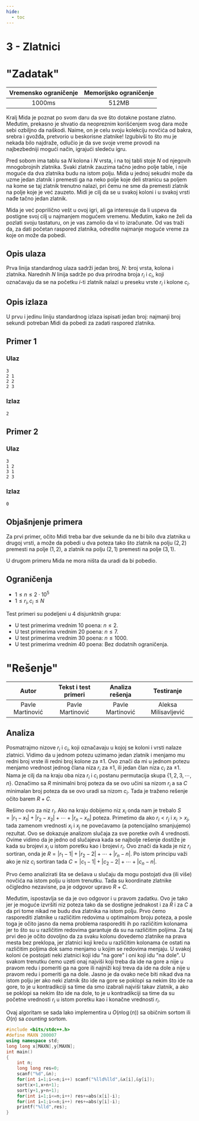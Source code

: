 ```yaml
---
hide:
  - toc
---
```


# 3 - Zlatnici

#  "Zadatak"

| Vremensko ograničenje | Memorijsko ograničenje |
|:-:|:-:|
| 1000ms | 512MB |


Kralj Mida je poznat po svom daru da sve što dotakne postane zlatno. Međutim, prekasno je shvatio da neopreznim korišćenjem svog dara može sebi ozbiljno da naškodi. Naime, on je celu svoju kolekciju novčića od bakra, srebra i gvožđa, pretvorio u beskorisne zlatnike! Izgubivši to što mu je nekada bilo najdraže, odlučio je da sve svoje vreme provodi na najbezbedniji mogući način, igrajući sledeću igru.

Pred sobom ima tablu sa $N$ kolona i $N$ vrsta, i na toj tabli stoje $N$ od njegovih mnogobrojnih zlatnika. Svaki zlatnik zauzima tačno jedno polje table, i nije moguće da dva zlatnika budu na istom polju. Mida u jednoj sekudni može da uzme jedan zlatnik i premesti ga na neko polje koje deli stranicu sa poljem na kome se taj zlatnik trenutno nalazi, pri čemu ne sme da premesti zlatnik na polje koje je već zauzeto. Midi je cilj da se u svakoj koloni i u svakoj vrsti nađe tačno jedan zlatnik.

Mida je već poprilično vešt u ovoj igri, ali ga interesuje da li uspeva da postigne svoj cilj u najmanjem mogućem vremenu. Međutim, kako ne želi da pozlati svoju tastaturu, on je vas zamolio da vi to izračunate. Od vas traži da, za dati početan raspored zlatnika, odredite najmanje moguće vreme za koje on može da pobedi.
## Opis ulaza
Prva linija standardnog ulaza sadrži jedan broj, $N$: broj vrsta, kolona i zlatnika.
Narednih $N$ linija sadrže po dva prirodna broja $r_i$ i $c_i$, koji označavaju da se na početku $i$-ti zlatnik nalazi u preseku vrste $r_i$ i kolone $c_i$.

## Opis izlaza
U prvu i jedinu liniju standardnog izlaza ispisati jedan broj: najmanji broj sekundi potreban Midi da pobedi za zadati raspored zlatnika.
## Primer 1

### Ulaz

```
3
2 1
2 2
2 3
```

### Izlaz

```
2
```

## Primer 2

### Ulaz

```
3
1 2
3 1
2 3
```

### Izlaz

```
0
```

## Objašnjenje primera
Za prvi primer, očito Midi treba bar dve sekunde da ne bi bilo dva zlatnika u drugoj vrsti, a može da pobedi u dva poteza tako što zlatnik na polju $(2,2)$ premesti na polje $(1,2)$, a zlatnik na polju $(2,1)$ premesti na polje $(3,1)$.

U drugom primeru Mida ne mora ništa da uradi da bi pobedio.


## Ograničenja
-   $1 \leq n \leq 2\cdot 10^5$
-   $1\leq r_i,c_i\leq N$

Test primeri su podeljeni u 4 disjunktnih grupa:

-   U test primerima vrednim $10$ poena: $n \leq 2$.
-   U test primerima vrednim $20$ poena: $n \leq 7$.
-   U test primerima vrednim $30$ poena: $n \leq 1000$.
-   U test primerima vrednim $40$ poena: Bez dodatnih ograničenja.

#  "Rešenje"

| Autor | Tekst i test primeri | Analiza rеšenja | Testiranje |
|:-:|:-:|:-:|:-:|
| Pavle Martinović | Pavle Martinović | Pavle Martinović | Aleksa Milisavljević |



## Analiza

Posmatrajmo nizove $r_i$ i $c_i$, koji označavaju u kojoj se koloni i vrsti nalaze zlatnici. Vidimo da u jednom potezu uzimamo jedan zlatnik i menjamo mu redni broj vrste ili redni broj kolone za $\pm1$.  Ovo znači da mi u jednom potezu menjamo vrednost jednog člana niza $r_i$ za $\pm 1$, ili jedan član niza $c_i$ za $\pm 1$. Nama je cilj da na kraju oba niza $r_i$ i $c_i$ postanu permutacija skupa $\{1,2,3,\cdots,n\}$. Označimo sa $R$ minimalni broj poteza da se ovo učini sa nizom $r_i$ a sa $C$ minimalan broj poteza da se ovo uradi sa nizom $c_i$. Tada je traženo rešenje očito barem $R+C$.


Rešimo ovo za niz $r_i$.  Ako na kraju dobijemo niz $x_i$ onda nam je trebalo $S=|r_1-x_1|+|r_2-x_2|+\cdots+|r_n-x_n|$ poteza. Primetimo da ako $r_i<r_j$ i $x_i>x_j$, tada zamenom vrednosti $x_i$ i $x_j$ ne povećavamo (a potencijalno smanjujemo) rezultat. Ovo se dokazuje analizom slučaja za sve poretke ovih $4$ vrednosti. Ovime vidimo da je jedno od slučajeva kada se najbolje rešenje dostiže je kada su brojevi $x_i$ u istom poretku kao i brojevi $r_i$. Ovo znači da kada je niz $r_i$ sortiran, onda je $R=|r_1-1|+|r_2-2|+\cdots+|r_n-n|$.  Po istom principu važi ako je niz $c_i$ sortiran tada $C=|c_1-1|+|c_2-2|+\cdots+|c_n-n|$.


Prvo ćemo analizirati šta se dešava u slučaju da mogu postojati dva (ili više) novčića na istom polju u istom trenutku. Tada su koordinate zlatnike očigledno nezavisne, pa je odgovor upravo $R+C$.

Međutim, ispostavlja se da je ovo odgovor i u pravom zadatku. Ovo je tako jer je moguće izvršiti niz poteza tako da se dostigne jednakost i za $R$ i za $C$ a da pri tome nikad ne budu dva zlatnika na istom polju. Prvo ćemo rasporediti zlatnike u različitim redovima u optimalnom broju poteza, a posle toga je očito jasno da nema problema rasporediti ih po različitim kolonama jer to što su u različitim redovima garantuje da su na različitim poljima. Za taj prvi deo je očito dovoljno da za svaku kolonu dovedemo zlatnike na prava mesta bez preklopa, jer zlatnici koji kreću u različitim kolonama će ostati na različitim poljima dok samo menjamo u kojim se redovima menjaju. U svakoj koloni će postojati neki zlatnici koji idu "na gore" i oni koji idu "na dole". U svakom trenutku ćemo uzeti onaj najviši koji treba da ide na gore a nije u pravom redu i pomeriti ga na gore ili najniži koji treva da ide na dole a nije u pravom redu i pomeriti ga na dole. Jasno je da ovako neće biti nikad dva na istom polju jer ako neki zlatnik što ide na gore se poklopi sa nekim što ide na gore, to je u kontradikciji sa time da smo izabrali najviši takav zlatnik, a ako se poklopi sa nekim što ide na dole, to je u kontradikciji sa time da su početne vrednosti $r_i$ u istom poretku kao i konačne vrednosti $r_i$.

Ovaj algoritam se sada lako implementira u $O(n \log (n))$ sa običnim sortom ili $O(n)$ sa *counting* sortom.

``` cpp title="03_zlatnici.cpp" linenums="1"
#include <bits/stdc++.h>
#define MAXN 200007
using namespace std;
long long x[MAXN],y[MAXN];
int main()
{
	int n;
	long long res=0;
	scanf("%d",&n);
	for(int i=1;i<=n;i++) scanf("%lld%lld",&x[i],&y[i]);
	sort(x+1,x+n+1);
	sort(y+1,y+n+1);
	for(int i=1;i<=n;i++) res+=abs(x[i]-i);
	for(int i=1;i<=n;i++) res+=abs(y[i]-i);
	printf("%lld",res);
}

```
